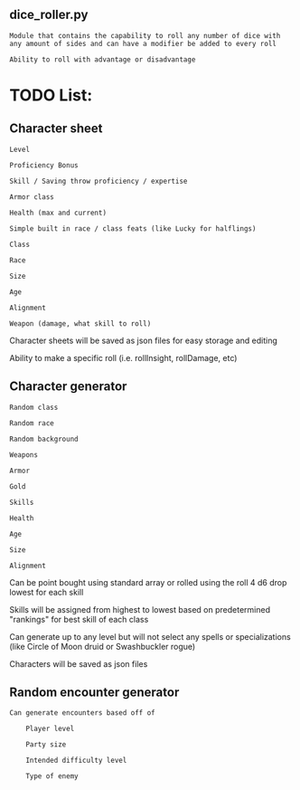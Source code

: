 ## dice_roller.py

    Module that contains the capability to roll any number of dice with any amount of sides and can have a modifier be added to every roll

    Ability to roll with advantage or disadvantage

# TODO List:

## Character sheet

    Level

    Proficiency Bonus

    Skill / Saving throw proficiency / expertise

    Armor class

    Health (max and current)

    Simple built in race / class feats (like Lucky for halflings)

    Class

    Race

    Size

    Age

    Alignment

    Weapon (damage, what skill to roll)

Character sheets will be saved as json files for easy storage and editing

Ability to make a specific roll (i.e. rollInsight, rollDamage, etc)


## Character generator

    Random class

    Random race

    Random background

    Weapons

    Armor

    Gold

    Skills

    Health

    Age

    Size

    Alignment

  Can be point bought using standard array or rolled using the roll 4 d6 drop lowest for each skill

  Skills will be assigned from highest to lowest based on predetermined "rankings" for best skill of each class

  Can generate up to any level but will not select any spells or specializations (like Circle of Moon druid or Swashbuckler rogue)
  
  Characters will be saved as json files
  

## Random encounter generator

    Can generate encounters based off of

        Player level

        Party size

        Intended difficulty level

        Type of enemy

